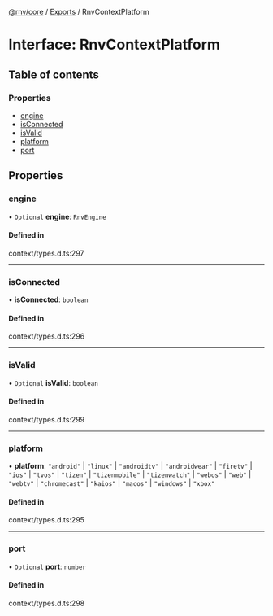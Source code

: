 [@rnv/core](../README.md) / [Exports](../modules.md) / RnvContextPlatform

# Interface: RnvContextPlatform

## Table of contents

### Properties

- [engine](RnvContextPlatform.md#engine)
- [isConnected](RnvContextPlatform.md#isconnected)
- [isValid](RnvContextPlatform.md#isvalid)
- [platform](RnvContextPlatform.md#platform)
- [port](RnvContextPlatform.md#port)

## Properties

### engine

• `Optional` **engine**: `RnvEngine`

#### Defined in

context/types.d.ts:297

___

### isConnected

• **isConnected**: `boolean`

#### Defined in

context/types.d.ts:296

___

### isValid

• `Optional` **isValid**: `boolean`

#### Defined in

context/types.d.ts:299

___

### platform

• **platform**: ``"android"`` \| ``"linux"`` \| ``"androidtv"`` \| ``"androidwear"`` \| ``"firetv"`` \| ``"ios"`` \| ``"tvos"`` \| ``"tizen"`` \| ``"tizenmobile"`` \| ``"tizenwatch"`` \| ``"webos"`` \| ``"web"`` \| ``"webtv"`` \| ``"chromecast"`` \| ``"kaios"`` \| ``"macos"`` \| ``"windows"`` \| ``"xbox"``

#### Defined in

context/types.d.ts:295

___

### port

• `Optional` **port**: `number`

#### Defined in

context/types.d.ts:298
